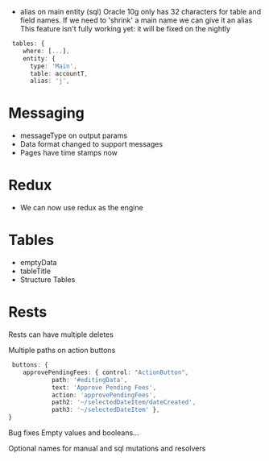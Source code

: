* alias on main entity (sql)
  Oracle 10g only has 32 characters for table and field names. If we need to 'shrink' a main name we can give it an alias
  This feature isn't fully working yet: it will be fixed on the nightly
```typescript
 tables: {
    where: [...],
    entity: {
      type: 'Main',
      table: accountT,
      alias: 'j',
```

# Messaging
* messageType on output params
* Data format changed to support messages
* Pages have time stamps now

# Redux
* We can now use redux as the engine


# Tables
* emptyData
* tableTitle
* Structure Tables

# Rests
Rests can have multiple deletes

Multiple paths on action buttons
```typescript
 buttons: {
    approvePendingFees: { control: "ActionButton", 
            path: '#editingData',
            text: 'Approve Pending Fees', 
            action: 'approvePendingFees', 
            path2: '~/selectedDateItem/dateCreated',
            path3: '~/selectedDateItem' },
}
```

Bug fixes
Empty values and booleans...

Optional names for manual and sql mutations and resolvers




